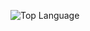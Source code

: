 ![Top Language](https://github-readme-stats.vercel.app/api/top-langs/?username=jwkim101201&theme=tokyonight)
